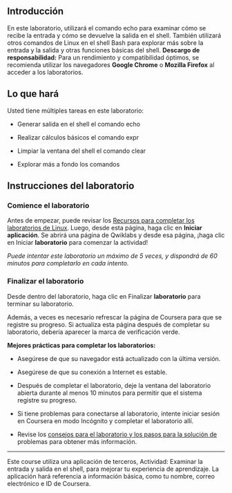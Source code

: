 
## Introducción

En este laboratorio, utilizará el comando echo para examinar cómo se recibe la entrada y cómo se devuelve la salida en el shell. También utilizará otros comandos de Linux en el shell Bash para explorar más sobre la entrada y la salida y otras funciones básicas del shell. **Descargo de responsabilidad:** Para un rendimiento y compatibilidad óptimos, se recomienda utilizar los navegadores **Google Chrome** o **Mozilla Firefox** al acceder a los laboratorios.

## Lo que hará

Usted tiene múltiples tareas en este laboratorio:

- Generar salida en el shell el comando echo
    
- Realizar cálculos básicos el comando expr
    
- Limpiar la ventana del shell el comando clear
    
- Explorar más a fondo los comandos
    

## Instrucciones del laboratorio

### **Comience el laboratorio**

Antes de empezar, puede revisar los [Recursos para completar los laboratorios de Linux](https://www.coursera.org/learn/linux-and-sql/supplement/uLa2R/resources-for-completing-linux-labs). Luego, desde esta página, haga clic en **Iniciar aplicación**. Se abrirá una página de Qwiklabs y desde esa página, ¡haga clic en Iniciar **laboratorio** para comenzar la actividad!

_Puede intentar este laboratorio un máximo de 5 veces, y dispondrá de 60 minutos para completarlo en cada intento._

### **Finalizar el laboratorio**

Desde dentro del laboratorio, haga clic en Finalizar **laboratorio** para terminar su laboratorio.

Además, a veces es necesario refrescar la página de Coursera para que se registre su progreso. Si actualiza esta página después de completar su laboratorio, debería aparecer la marca de verificación verde.

**Mejores prácticas para completar los laboratorios:**

- Asegúrese de que su navegador está actualizado con la última versión.
    
- Asegúrese de que su conexión a Internet es estable.
    
- Después de completar el laboratorio, deje la ventana del laboratorio abierta durante al menos 10 minutos para permitir que el sistema registre su progreso.
    
- Si tiene problemas para conectarse al laboratorio, intente iniciar sesión en Coursera en modo Incógnito y completar el laboratorio allí.
    
- Revise los [consejos para el laboratorio y los pasos para la solución de](https://www.coursera.org/learn/linux-and-sql/supplement/fRHpj/lab-tips-and-troubleshooting-steps "reading on lab tips and troubleshooting steps") problemas para obtener más información.
    

---

Este course utiliza una aplicación de terceros, Actividad: Examinar la entrada y salida en el shell, para mejorar tu experiencia de aprendizaje. La aplicación hará referencia a información básica, como tu nombre, correo electrónico e ID de Coursera.